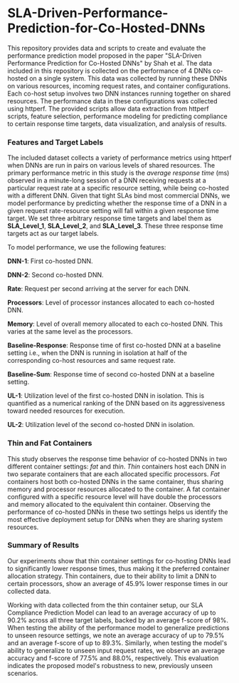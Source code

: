 # SLA-Driven-Performance-Prediction-for-Co-Hosted-DNNs
This repository provides data and scripts to create and evaluate the performance prediction model proposed in the paper "SLA-Driven Performance Prediction for Co-Hosted DNNs" by Shah et al. The data included in this repository is collected on the performance of 4 DNNs co-hosted on a single system. This data was collected by running these DNNs on various resources, incoming request rates, and container configurations. Each co-host setup involves two DNN instances running together on shared resources. The performance data in these configurations was collected using httperf. The provided scripts allow data extraction from httperf scripts, feature selection, performance modeling for predicting compliance to certain response time targets, data visualization, and analysis of results.

### Features and Target Labels
The included dataset collects a variety of performance metrics using httperf when DNNs are run in pairs on various levels of shared resources. The primary performance metric in this study is the _average response time_ (ms) observed in a minute-long session of a DNN receiving requests at a particular request rate at a specific resource setting, while being co-hosted with a different DNN. Given that tight SLAs bind most commercial DNNs, we model performance by predicting whether the response time of a DNN in a given request rate-resource setting will fall within a given response time target. We set three arbitrary response time targets and label them as **SLA_Level_1**, **SLA_Level_2**, and **SLA_Level_3**. These three response time targets act as our target labels.

To model performance, we use the following features:

**DNN-1**: First co-hosted DNN.

**DNN-2**: Second co-hosted DNN.

**Rate**: Request per second arriving at the server for each DNN.

**Processors**: Level of processor instances allocated to each co-hosted DNN.

**Memory**: Level of overall memory allocated to each co-hosted DNN. This varies at the same level as the processors.

**Baseline-Response**: Response time of first co-hosted DNN at a baseline setting i.e., when the DNN is running in isolation at half of the corresponding co-host resources and same request rate.

**Baseline-Sum**: Response time of second co-hosted DNN at a baseline setting.

**UL-1**: Utilization level of the first co-hosted DNN in isolation. This is quantified as a numerical ranking of the DNN based on its aggressiveness toward needed resources for execution.

**UL-2**: Utilization level of the second co-hosted DNN in isolation.

### Thin and Fat Containers
This study observes the response time behavior of co-hosted DNNs in two different container settings: _fat_ and _thin_.  _Thin_ containers host each DNN in two separate containers that are each allocated specific processors. _Fat_ containers host both co-hosted DNNs in the same container, thus sharing memory and processor resources allocated to the container. A fat container configured with a specific resource level will have double the processors and memory allocated to the equivalent thin container. Observing the performance of co-hosted DNNs in these two settings helps us identify the most effective deployment setup for DNNs when they are sharing system resources. 

### Summary of Results
Our experiments show that thin container settings for co-hosting DNNs lead to significantly lower response times, thus making it the preferred container allocation strategy. Thin containers, due to their ability to limit a DNN to certain processors, show an average of 45.9% lower response times in our collected data. 

Working with data collected from the thin container setup, our SLA Compliance Prediction Model can lead to an average accuracy of up to 90.2% across all three target labels, backed by an average f-score of 98%. When testing the ability of the performance model to generalize predictions to unseen resource settings, we note an average accuracy of up to 79.5% and an average f-score of up to 89.3%. Similarly, when testing the model's ability to generalize to unseen input request rates, we observe an average accuracy and f-score of 77.5% and 88.0%, respectively. This evaluation indicates the proposed model's robustness to new, previously unseen scenarios. 
